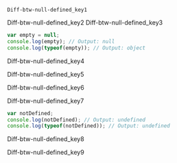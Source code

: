 ```ngMeta
Diff-btw-null-defined_key1
```

Diff-btw-null-defined_key2
Diff-btw-null-defined_key3


```javascript
var empty = null;
console.log(empty); // Output: null
console.log(typeof(empty)); // Output: object
```
Diff-btw-null-defined_key4


Diff-btw-null-defined_key5



Diff-btw-null-defined_key6


Diff-btw-null-defined_key7


```javascript
var notDefined;
console.log(notDefined); // Output: undefined
console.log(typeof(notDefined)); // Output: undefined
```
Diff-btw-null-defined_key8


Diff-btw-null-defined_key9
